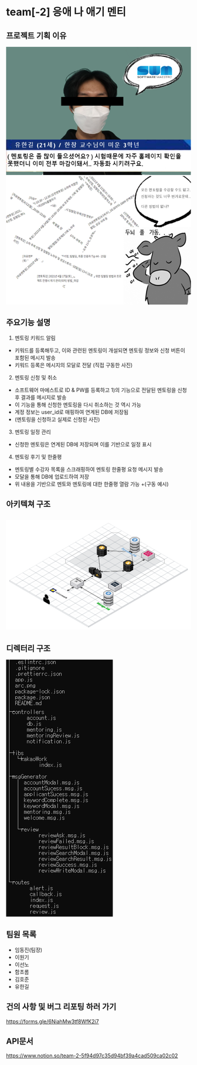 # team[-2] 응애 나 애기 멘티



## 프로젝트 기획 이유


![third](./third.png)
![usebrain](./usebrain.png)



## 주요기능 설명
1) 멘토링 키워드 알림
  + 키워드를 등록해두고, 이와 관련된 멘토링이 개설되면 멘토링 정보와 신청 버튼이 포함된 메시지 발송
  + 키워드 등록은 메시지의 모달로 전달
  (직접 구동한 사진)
2) 멘토링 신청 및 취소
  + 소프트웨어 마에스트로 ID & PW를 등록하고 1)의 기능으로 전달된 멘토링을 신청후 결과를 메시지로 발송
  + 이 기능을 통해 신청한 멘토링을 다시 취소하는 것 역시 가능
  + 계정 정보는 user_id로 매핑하여 연계된 DB에 저장됨
  + (멘토링을 신청하고 실제로 신청된 사진)
3) 멘토링 일정 관리
  + 신청한 멘토링은 연계된 DB에 저장되며 이를 기반으로 일정 표시
4) 멘토링 후기 및 한줄평
  + 멘토링별 수강자 목록을 스크래핑하여 멘토링 한줄평 요청 메시지 발송
  + 모달을 통해 DB에 업로드하여 저장
  + 위 내용을 기반으로 멘토와 멘토링에 대한 한줄평 열람 가능
  +(구동 예시)

## 아키텍쳐 구조
![arc](./arc.png)
------------
## 디렉터리 구조
![direc](./direc.PNG)


## 팀원 목록
+ 임동진(팀장)
+ 이원기
+ 이선노
+ 함초롬 
+ 김호준
+ 유한길
## 건의 사항 및 버그 리포팅 하러 가기
https://forms.gle/6NiahMw3tf8WfK2i7
## API문서
https://www.notion.so/team-2-5f94d97c35d94bf39a4cad509ca02c02

